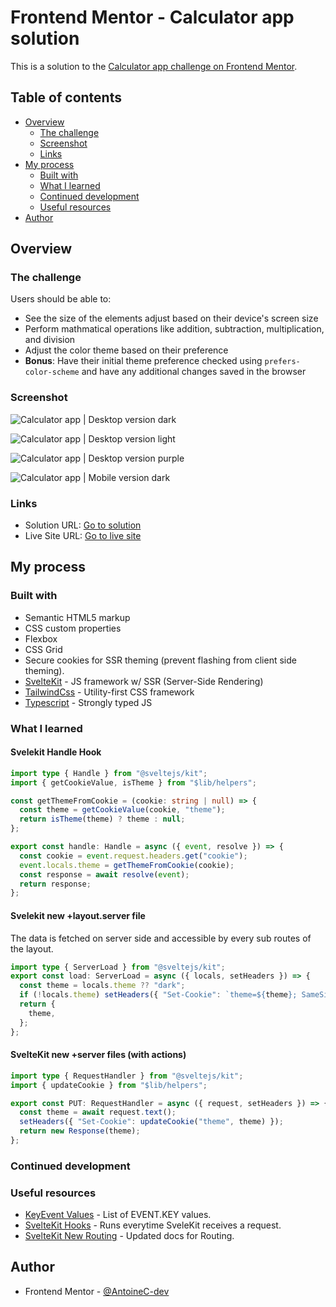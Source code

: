 # Frontend Mentor - Calculator app solution

This is a solution to the [Calculator app challenge on Frontend Mentor](https://www.frontendmentor.io/challenges/calculator-app-9lteq5N29).

## Table of contents

- [Overview](#overview)
  - [The challenge](#the-challenge)
  - [Screenshot](#screenshot)
  - [Links](#links)
- [My process](#my-process)
  - [Built with](#built-with)
  - [What I learned](#what-i-learned)
  - [Continued development](#continued-development)
  - [Useful resources](#useful-resources)
- [Author](#author)

## Overview

### The challenge

Users should be able to:

- See the size of the elements adjust based on their device's screen size
- Perform mathmatical operations like addition, subtraction, multiplication, and division
- Adjust the color theme based on their preference
- **Bonus**: Have their initial theme preference checked using `prefers-color-scheme` and have any additional changes saved in the browser

### Screenshot

![Calculator app | Desktop version dark](./fullpage-desktop-dark.png)

![Calculator app | Desktop version light](./fullpage-desktop-light.png)

![Calculator app | Desktop version purple](./fullpage-desktop-purple.png)

![Calculator app | Mobile version dark](./fullpage-mobile-dark.png)

### Links

- Solution URL: [Go to solution](https://www.frontendmentor.io/solutions/ecommerce-product-page-w-sveltekit-tailwind-and-typescript-rOBF4Socjj)
- Live Site URL: [Go to live site](https://calculator-app-zeta-nine.vercel.app/)

## My process

### Built with

- Semantic HTML5 markup
- CSS custom properties
- Flexbox
- CSS Grid
- Secure cookies for SSR theming (prevent flashing from client side theming).
- [SvelteKit](https://kit.svelte.dev/) - JS framework w/ SSR (Server-Side Rendering)
- [TailwindCss](https://tailwindcss.com/) - Utility-first CSS framework
- [Typescript](https://www.typescriptlang.org/) - Strongly typed JS

### What I learned

#### Svelekit Handle Hook

```ts
import type { Handle } from "@sveltejs/kit";
import { getCookieValue, isTheme } from "$lib/helpers";

const getThemeFromCookie = (cookie: string | null) => {
  const theme = getCookieValue(cookie, "theme");
  return isTheme(theme) ? theme : null;
};

export const handle: Handle = async ({ event, resolve }) => {
  const cookie = event.request.headers.get("cookie");
  event.locals.theme = getThemeFromCookie(cookie);
  const response = await resolve(event);
  return response;
};
```

#### Svelekit new +layout.server file

The data is fetched on server side and accessible by every sub routes of the layout.

```ts
import type { ServerLoad } from "@sveltejs/kit";
export const load: ServerLoad = async ({ locals, setHeaders }) => {
  const theme = locals.theme ?? "dark";
  if (!locals.theme) setHeaders({ "Set-Cookie": `theme=${theme}; SameSite=Strict; HttpOnly; Path=/` });
  return {
    theme,
  };
};
```

#### SvelteKit new +server files (with actions)

```ts
import type { RequestHandler } from "@sveltejs/kit";
import { updateCookie } from "$lib/helpers";

export const PUT: RequestHandler = async ({ request, setHeaders }) => {
  const theme = await request.text();
  setHeaders({ "Set-Cookie": updateCookie("theme", theme) });
  return new Response(theme);
};
```

### Continued development

### Useful resources

- [KeyEvent Values](https://www.freecodecamp.org/news/javascript-keycode-list-keypress-event-key-codes/#a-full-list-of-key-event-values) - List of EVENT.KEY values.
- [SvelteKit Hooks](https://kit.svelte.dev/docs/hooks#handle) - Runs everytime SveleKit receives a request.
- [SvelteKit New Routing](https://kit.svelte.dev/docs/routing) - Updated docs for Routing.

## Author

- Frontend Mentor - [@AntoineC-dev](https://www.frontendmentor.io/profile/AntoineC-dev)
